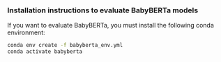 ### Installation instructions to evaluate BabyBERTa models

If you want to evaluate BabyBERTa, you must install the following conda environment:

```bash
conda env create -f babyberta_env.yml
conda activate babyberta
```